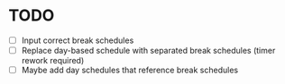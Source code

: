 # TODO

- [ ] Input correct break schedules
- [ ] Replace day-based schedule with separated break schedules (timer rework required)
- [ ] Maybe add day schedules that reference break schedules
